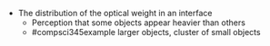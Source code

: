 - The distribution of the optical weight in an interface
	- Perception that some objects appear heavier than others
	- #compsci345example larger objects, cluster of small objects
